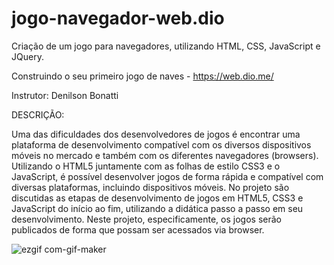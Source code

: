 # jogo-navegador-web.dio
 Criação de um jogo para navegadores, utilizando HTML, CSS, JavaScript e JQuery.
 
 
Construindo o seu primeiro jogo de naves - https://web.dio.me/

Instrutor:  Denilson Bonatti

DESCRIÇÃO:

Uma das dificuldades dos desenvolvedores de jogos é encontrar uma plataforma de desenvolvimento compatível com os diversos dispositivos móveis no mercado e também com os diferentes navegadores (browsers). Utilizando o HTML5 juntamente com as folhas de estilo CSS3 e o JavaScript, é possível desenvolver jogos de forma rápida e compatível com diversas plataformas, incluindo dispositivos móveis. No projeto são discutidas as etapas de desenvolvimento de jogos em HTML5, CSS3 e JavaScript do início ao fim, utilizando a didática passo a passo em seu desenvolvimento. Neste projeto, especificamente, os jogos serão publicados de forma que possam ser acessados via browser.




![ezgif com-gif-maker](https://user-images.githubusercontent.com/13179667/152691317-225d03c9-60a8-4bde-9d55-735f33680a18.gif)
